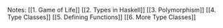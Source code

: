 Notes:
[[1. Game of Life]]
[[2. Types in Haskell]]
[[3. Polymorphism]]
[[4. Type Classes]]
[[5. Defining Functions]]
[[6. More Type Classes]]
